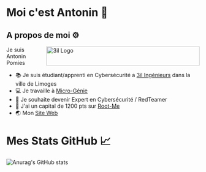 # Moi c'est Antonin 👋

## A propos de moi ⚙️
<a href="https://www.3il-ingenieurs.fr/"><img src="https://upload.wikimedia.org/wikipedia/fr/d/d3/Logo_3iL_Ing%C3%A9nieurs.svg" align="right" margin-top="15px" width="400" height="50px" alt="3il Logo"></a>
Je suis Antonin Pomies<br>
 - 📚 Je suis étudiant/apprenti en Cybersécurité a <a href="https://www.3il-ingenieurs.fr/">3il Ingénieurs<a> dans la ville de Limoges
 - 💻 Je travaille à <a href="https://www.micro-genie.fr">Micro-Génie<a>
 - 📑 Je souhaite devenir Expert en Cybersécurité / RedTeamer
 - 🚩 J'ai un capital de 1200 pts sur <a href="https://www.root-me.org/HackMeSvP">Root-Me<a>
 - 🌏 Mon [Site Web](https://antoninpomies.github.io)

# Mes Stats GitHub 📈
![Anurag's GitHub stats](https://github-readme-stats.vercel.app/api?username=antoninpomies&show_icons=true&theme=dark)
